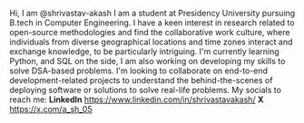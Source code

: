Hi, I am @shrivastav-akash
I am a student at Presidency University pursuing B.tech in Computer Engineering.
I have a keen interest in research related to open-source methodologies and find the collaborative work culture, where individuals from diverse geographical locations and time zones interact and exchange knowledge, to be particularly intriguing.
I'm currently learning Python, and SQL on the side, I am also working on developing my skills to solve DSA-based problems.
I'm looking to collaborate on end-to-end development-related projects to understand the behind-the-scenes of deploying software or solutions to solve real-life problems.
My socials to reach me: 
  **LinkedIn** <https://www.linkedin.com/in/shrivastavakash/> 
  **X** <https://x.com/a_sh_05>
